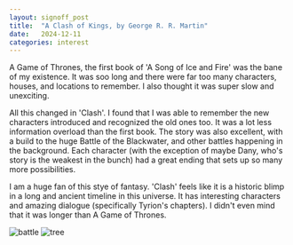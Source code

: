 ```yaml
---
layout: signoff_post
title:  "A Clash of Kings, by George R. R. Martin"
date:   2024-12-11
categories: interest
---
```


A Game of Thrones, the first book of 'A Song of Ice and Fire' was the bane of my existence.
It was soo long and there were far too many characters, houses, and locations to remember.
I also thought it was super slow and unexciting.

All this changed in 'Clash'.
I found that I was able to remember the new characters introduced and recognized the old ones too.
It was a lot less information overload than the first book.
The story was also excellent, with a build to the huge Battle of the Blackwater, and other battles happening in the background. 
Each character (with the exception of maybe Dany, who's story is the weakest in the bunch) had a great ending that sets up so many more possibilities. 

I am a huge fan of this stye of fantasy. 
'Clash' feels like it is a historic blimp in a long and ancient timeline in this universe.
It has interesting characters and amazing dialogue (specifically Tyrion's chapters).
I didn't even mind that it was longer than A Game of Thrones.

![battle](https://awoiaf.westeros.org/images/thumb/5/50/T_Jedruszek_BattleoftheB_ship.jpg/350px-T_Jedruszek_BattleoftheB_ship.jpg)
![tree](https://awoiaf.westeros.org/images/thumb/8/8f/Matt_Olson_Whitetree.jpg/320px-Matt_Olson_Whitetree.jpg)